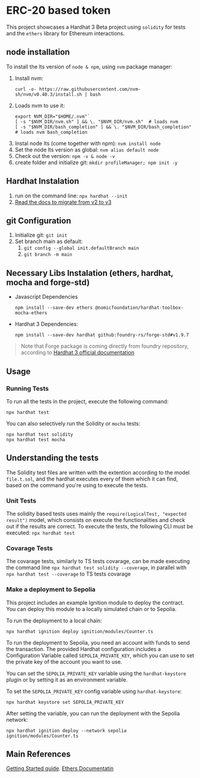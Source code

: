 # ERC-20 based token 

This project showcases a Hardhat 3 Beta project using `solidity` for tests and the `ethers` library for Ethereum interactions.


## node installation
To install the lts version of `node & npm`, using `nvm` package manager: 
1. Install nvm: 
    ```shell
    curl -o- https://raw.githubusercontent.com/nvm-sh/nvm/v0.40.3/install.sh | bash
    ```
2. Loads nvm to use it:
    ```shell
    export NVM_DIR="$HOME/.nvm"`
    [ -s "$NVM_DIR/nvm.sh" ] && \. "$NVM_DIR/nvm.sh"  # loads nvm
    [ -s "$NVM_DIR/bash_completion" ] && \. "$NVM_DIR/bash_completion"  # loads nvm bash_completion
    ``` 
3. Instal node lts (come together with npm): `nvm install node`
4. Set the node lts version as global: `nvm alias default node`
5. Check out the version: `npm -v & node -v`
6. create folder and initialize git: `mkdir profileManager; npm init -y`

## Hardhat Instalation
1. run on the command line: `npx hardhat --init`
2. [Read the docs to migrate from v2 to v3](https://hardhat.org/migrate-from-hardhat2)

## git Configuration
1. Initialize git: `git init`
2. Set branch main as default: 
    1. `git config --global init.defaultBranch main`
    2. `git branch -m main`

## Necessary Libs Instalation (ethers, hardhat, mocha and forge-std)
- Javascript Dependencies
    ```shell
    npm install --save-dev ethers @nomicfoundation/hardhat-toolbox-mocha-ethers
    ``` 
- Hardhat 3 Dependencies:
    ```shell
    npm install --save-dev hardhat github:foundry-rs/forge-std#v1.9.7 
    ``` 
> Note that Forge package is coming directly from foundry repository, according to [Hardhat 3 official documentation](https://hardhat.org/docs/learn-more/writing-solidity-tests)

## Usage

### Running Tests

To run all the tests in the project, execute the following command:

```shell
npx hardhat test
```

You can also selectively run the Solidity or `mocha` tests:

```shell
npx hardhat test solidity
npx hardhat test mocha
```


## Understanding the tests
The Solidity test files are written with the extention according to the model `file.t.sol`, and the hardhat executes every of them which it can find, based on the command you're using to execute the tests.

### Unit Tests
The solidity based tests uses mainly the `require(LogicalTest, "expected result")` model, which consists on execute the functionalities and check out if the results are correct. To execute the tests, the following CLI must be executed: `npx hardhat test`

### Covarage Tests
The covarage tests, similarly to TS tests covarage, can be made executing the command line `npx hardhat test solidity --coverage`, in parallel with `npx hardhat test --coverage` to TS tests covarage

### Make a deployment to Sepolia

This project includes an example Ignition module to deploy the contract. You can deploy this module to a locally simulated chain or to Sepolia.

To run the deployment to a local chain:

```shell
npx hardhat ignition deploy ignition/modules/Counter.ts
```

To run the deployment to Sepolia, you need an account with funds to send the transaction. The provided Hardhat configuration includes a Configuration Variable called `SEPOLIA_PRIVATE_KEY`, which you can use to set the private key of the account you want to use.

You can set the `SEPOLIA_PRIVATE_KEY` variable using the `hardhat-keystore` plugin or by setting it as an environment variable.

To set the `SEPOLIA_PRIVATE_KEY` config variable using `hardhat-keystore`:

```shell
npx hardhat keystore set SEPOLIA_PRIVATE_KEY
```

After setting the variable, you can run the deployment with the Sepolia network:

```shell
npx hardhat ignition deploy --network sepolia ignition/modules/Counter.ts
```


## Main References
[Getting Started guide](https://hardhat.org/docs/getting-started#getting-started-with-hardhat-3).
[Ethers Documentatin](https://docs.ethers.org/v6/)
